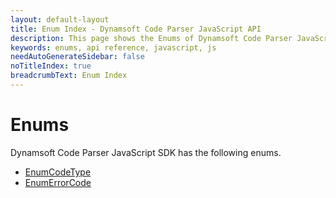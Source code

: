 ```yaml
---
layout: default-layout
title: Enum Index - Dynamsoft Code Parser JavaScript API
description: This page shows the Enums of Dynamsoft Code Parser JavaScript SDK.
keywords: enums, api reference, javascript, js
needAutoGenerateSidebar: false
noTitleIndex: true
breadcrumbText: Enum Index
---
```


# Enums

Dynamsoft Code Parser JavaScript SDK has the following enums.

* [EnumCodeType](enumcodetype.html)
* [EnumErrorCode](enumerrorcode.html)
